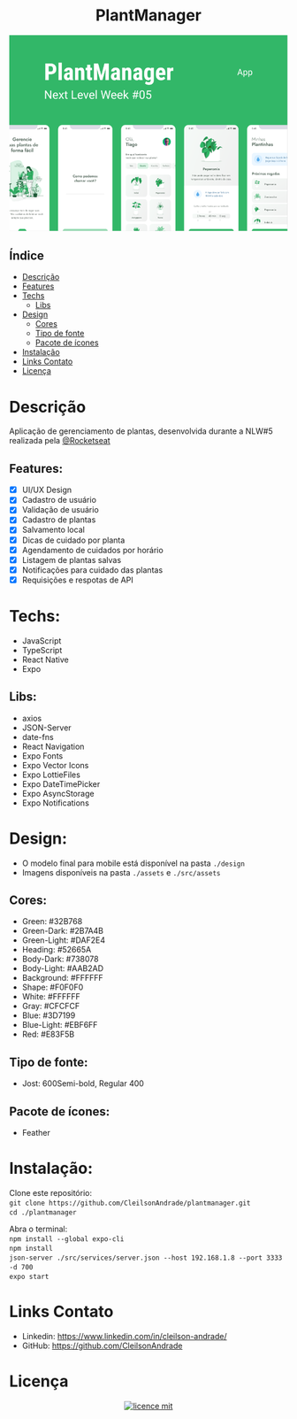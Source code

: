 <div align="center">
    <h1 align="center">PlantManager</h1>
    <img src="./design/design.png" alt="Logo" width="800">
</div>

## Índice

* [Descrição](#descrição)
* [Features](#features) 
* [Techs](#techs)
  * [Libs](#Libs)
* [Design](#design)
  * [Cores](#cores)
  * [Tipo de fonte](#tipo-de-fonte)
  * [Pacote de ícones](#pacote-de-ícones)
* [Instalação](#instalação)
* [Links Contato](#links-contato)
* [Licença](#licença)

# Descrição
Aplicação de gerenciamento de plantas, desenvolvida durante a NLW#5 realizada pela <a href="https://github.com/Rocketseat">@Rocketseat</a>

## Features:
- [x] UI/UX Design
- [x] Cadastro de usuário
- [x] Validação de usuário
- [x] Cadastro de plantas
- [x] Salvamento local
- [x] Dicas de cuidado por planta
- [x] Agendamento de cuidados por horário
- [x] Listagem de plantas salvas
- [x] Notificações para cuidado das plantas
- [x] Requisições e respotas de API

# Techs: 
- JavaScript
- TypeScript
- React Native
- Expo

## Libs:
- axios
- JSON-Server
- date-fns
- React Navigation
- Expo Fonts
- Expo Vector Icons
- Expo LottieFiles
- Expo DateTimePicker
- Expo AsyncStorage
- Expo Notifications

# Design:
- O modelo final para mobile está disponível na pasta `./design`<br>
- Imagens disponíveis na pasta `./assets` e `./src/assets`<br>

## Cores:
- Green: #32B768<br>
- Green-Dark: #2B7A4B<br>
- Green-Light: #DAF2E4<br>
- Heading: #52665A<br>
- Body-Dark: #738078<br>
- Body-Light: #AAB2AD<br>
- Background: #FFFFFF<br>
- Shape: #F0F0F0<br>
- White: #FFFFFF<br>
- Gray: #CFCFCF<br>
- Blue: #3D7199<br>
- Blue-Light: #EBF6FF<br>
- Red: #E83F5B<br>

## Tipo de fonte:
- Jost: 600Semi-bold, Regular 400

## Pacote de ícones:
- Feather

# Instalação:
Clone este repositório:<br>
`git clone https://github.com/CleilsonAndrade/plantmanager.git`<br>
`cd ./plantmanager`<br>

Abra o terminal:<br>
`npm install --global expo-cli`<br>
`npm install`<br>
`json-server ./src/services/server.json --host 192.168.1.8 --port 3333 -d 700`<br>
`expo start`<br>

# Links Contato
- Linkedin: https://www.linkedin.com/in/cleilson-andrade/<br>
- GitHub: https://github.com/CleilsonAndrade<br>

# Licença
<p align="center"><a href="https://github.com/CleilsonAndrade/plantmanager/blob/master/LICENSE"><img src="https://camo.githubusercontent.com/002151a49ee9afae7ce4c2bce93056c9f0e108fbd14e5a7e46e7e79d87bb1071/68747470733a2f2f696d672e736869656c64732e696f2f62616467652f6c6963656e63652d4d49542d626c75652e7376673f7374796c653d666c61742d737175617265" alt="licence mit" data-canonical-src="https://img.shields.io/badge/licence-MIT-blue.svg?style=flat-square" style="max-width:100%;"></a></p>
